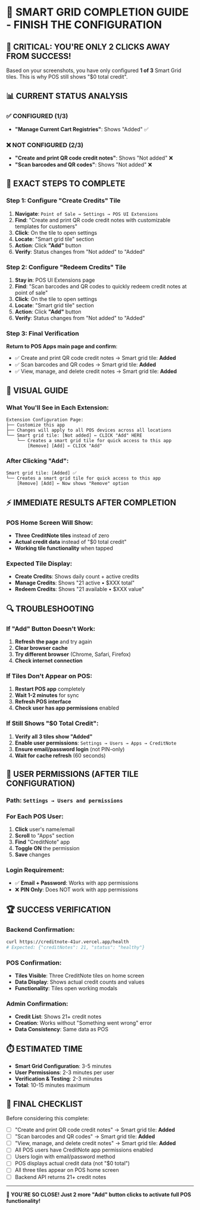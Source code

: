 # 🎯 SMART GRID COMPLETION GUIDE - FINISH THE CONFIGURATION

## 🚨 **CRITICAL: YOU'RE ONLY 2 CLICKS AWAY FROM SUCCESS!**

Based on your screenshots, you have only configured **1 of 3** Smart Grid tiles. This is why POS still shows "$0 total credit".

## 📊 **CURRENT STATUS ANALYSIS**

### **✅ CONFIGURED (1/3)**
- **"Manage Current Cart Registries"**: Shows "Added" ✅

### **❌ NOT CONFIGURED (2/3)**
- **"Create and print QR code credit notes"**: Shows "Not added" ❌
- **"Scan barcodes and QR codes"**: Shows "Not added" ❌

## 🎯 **EXACT STEPS TO COMPLETE**

### **Step 1: Configure "Create Credits" Tile**

1. **Navigate**: `Point of Sale → Settings → POS UI Extensions`
2. **Find**: "Create and print QR code credit notes with customizable templates for customers"
3. **Click**: On the tile to open settings
4. **Locate**: "Smart grid tile" section
5. **Action**: Click **"Add"** button
6. **Verify**: Status changes from "Not added" to "Added"

### **Step 2: Configure "Redeem Credits" Tile**

1. **Stay in**: POS UI Extensions page
2. **Find**: "Scan barcodes and QR codes to quickly redeem credit notes at point of sale"
3. **Click**: On the tile to open settings
4. **Locate**: "Smart grid tile" section
5. **Action**: Click **"Add"** button
6. **Verify**: Status changes from "Not added" to "Added"

### **Step 3: Final Verification**

**Return to POS Apps main page and confirm**:
- ✅ Create and print QR code credit notes → Smart grid tile: **Added**
- ✅ Scan barcodes and QR codes → Smart grid tile: **Added**
- ✅ View, manage, and delete credit notes → Smart grid tile: **Added**

## 🎯 **VISUAL GUIDE**

### **What You'll See in Each Extension:**
```
Extension Configuration Page:
├── Customize this app
├── Changes will apply to all POS devices across all locations
└── Smart grid tile: [Not added] ← CLICK "Add" HERE
    └── Creates a smart grid tile for quick access to this app
        [Remove] [Add] ← CLICK "Add"
```

### **After Clicking "Add":**
```
Smart grid tile: [Added] ✅
└── Creates a smart grid tile for quick access to this app
    [Remove] [Add] ← Now shows "Remove" option
```

## ⚡ **IMMEDIATE RESULTS AFTER COMPLETION**

### **POS Home Screen Will Show:**
- **Three CreditNote tiles** instead of zero
- **Actual credit data** instead of "$0 total credit"
- **Working tile functionality** when tapped

### **Expected Tile Display:**
- **Create Credits**: Shows daily count + active credits
- **Manage Credits**: Shows "21 active • $XXX total"
- **Redeem Credits**: Shows "21 available • $XXX value"

## 🔍 **TROUBLESHOOTING**

### **If "Add" Button Doesn't Work:**
1. **Refresh the page** and try again
2. **Clear browser cache**
3. **Try different browser** (Chrome, Safari, Firefox)
4. **Check internet connection**

### **If Tiles Don't Appear on POS:**
1. **Restart POS app** completely
2. **Wait 1-2 minutes** for sync
3. **Refresh POS interface**
4. **Check user has app permissions** enabled

### **If Still Shows "$0 Total Credit":**
1. **Verify all 3 tiles show "Added"**
2. **Enable user permissions**: `Settings → Users → Apps → CreditNote`
3. **Ensure email/password login** (not PIN-only)
4. **Wait for cache refresh** (60 seconds)

## 📱 **USER PERMISSIONS (AFTER TILE CONFIGURATION)**

### **Path**: `Settings → Users and permissions`

### **For Each POS User:**
1. **Click** user's name/email
2. **Scroll** to "Apps" section
3. **Find** "CreditNote" app
4. **Toggle ON** the permission
5. **Save** changes

### **Login Requirement:**
- ✅ **Email + Password**: Works with app permissions
- ❌ **PIN Only**: Does NOT work with app permissions

## 🏆 **SUCCESS VERIFICATION**

### **Backend Confirmation:**
```bash
curl https://creditnote-41ur.vercel.app/health
# Expected: {"creditNotes": 21, "status": "healthy"}
```

### **POS Confirmation:**
- **Tiles Visible**: Three CreditNote tiles on home screen
- **Data Display**: Shows actual credit counts and values
- **Functionality**: Tiles open working modals

### **Admin Confirmation:**
- **Credit List**: Shows 21+ credit notes
- **Creation**: Works without "Something went wrong" error
- **Data Consistency**: Same data as POS

## ⏱️ **ESTIMATED TIME**

- **Smart Grid Configuration**: 3-5 minutes
- **User Permissions**: 2-3 minutes per user
- **Verification & Testing**: 2-3 minutes
- **Total**: 10-15 minutes maximum

## 🎯 **FINAL CHECKLIST**

Before considering this complete:

- [ ] "Create and print QR code credit notes" → Smart grid tile: **Added**
- [ ] "Scan barcodes and QR codes" → Smart grid tile: **Added**
- [ ] "View, manage, and delete credit notes" → Smart grid tile: **Added**
- [ ] All POS users have CreditNote app permissions enabled
- [ ] Users login with email/password method
- [ ] POS displays actual credit data (not "$0 total")
- [ ] All three tiles appear on POS home screen
- [ ] Backend API returns 21+ credit notes

---

**🚀 YOU'RE SO CLOSE! Just 2 more "Add" button clicks to activate full POS functionality!**
